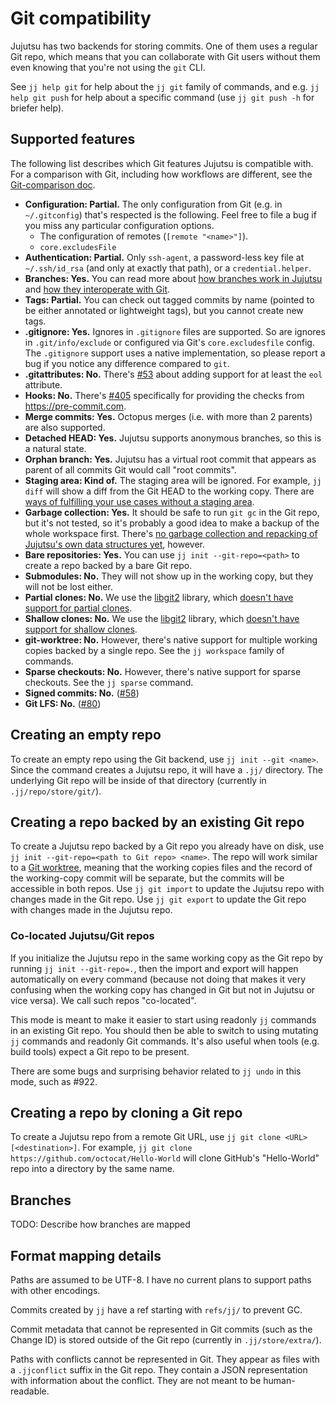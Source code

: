 # Git compatibility

Jujutsu has two backends for storing commits. One of them uses a regular Git
repo, which means that you can collaborate with Git users without them even
knowing that you're not using the `git` CLI.

See `jj help git` for help about the `jj git` family of commands, and e.g.
`jj help git push` for help about a specific command (use `jj git push -h` for
briefer help).

## Supported features

The following list describes which Git features Jujutsu is compatible with. For
a comparison with Git, including how workflows are different, see the
[Git-comparison doc](git-comparison.md).

- **Configuration: Partial.** The only configuration from Git (e.g. in
  `~/.gitconfig`) that's respected is the following. Feel free to file a bug if
  you miss any particular configuration options.
  - The configuration of remotes (`[remote "<name>"]`).
  - `core.excludesFile`
- **Authentication: Partial.** Only `ssh-agent`, a password-less key file at
  `~/.ssh/id_rsa` (and only at exactly that path), or a `credential.helper`.
- **Branches: Yes.** You can read more about
  [how branches work in Jujutsu](branches.md) and
  [how they interoperate with Git](#branches).
- **Tags: Partial.** You can check out tagged commits by name (pointed to be
  either annotated or lightweight tags), but you cannot create new tags.
- **.gitignore: Yes.** Ignores in `.gitignore` files are supported. So are
  ignores in `.git/info/exclude` or configured via Git's `core.excludesfile`
  config. The `.gitignore` support uses a native implementation, so please
  report a bug if you notice any difference compared to `git`.
- **.gitattributes: No.** There's
  [#53](https://github.com/martinvonz/jj/issues/53) about adding support for at
  least the `eol` attribute.
- **Hooks: No.** There's [#405](https://github.com/martinvonz/jj/issues/405)
  specifically for providing the checks from https://pre-commit.com.
- **Merge commits: Yes.** Octopus merges (i.e. with more than 2 parents) are
  also supported.
- **Detached HEAD: Yes.** Jujutsu supports anonymous branches, so this is a
  natural state.
- **Orphan branch: Yes.** Jujutsu has a virtual root commit that appears as
  parent of all commits Git would call "root commits".
- **Staging area: Kind of.** The staging area will be ignored. For example,
  `jj diff` will show a diff from the Git HEAD to the working copy. There are
  [ways of fulfilling your use cases without a staging area](https://github.com/martinvonz/jj/blob/main/docs/git-comparison.md#the-index).
- **Garbage collection: Yes.** It should be safe to run `git gc` in the Git
  repo, but it's not tested, so it's probably a good idea to make a backup of
  the whole workspace first. There's
  [no garbage collection and repacking of Jujutsu's own data structures yet](https://github.com/martinvonz/jj/issues/12),
  however.
- **Bare repositories: Yes.** You can use `jj init --git-repo=<path>` to create
  a repo backed by a bare Git repo.
- **Submodules: No.** They will not show up in the working copy, but they will
  not be lost either.
- **Partial clones: No.** We use the [libgit2](https://libgit2.org/) library,
  which
  [doesn't have support for partial clones](https://github.com/libgit2/libgit2/issues/5564).
- **Shallow clones: No.** We use the [libgit2](https://libgit2.org/) library,
  which
  [doesn't have support for shallow clones](https://github.com/libgit2/libgit2/issues/3058).
- **git-worktree: No.** However, there's native support for multiple working
  copies backed by a single repo. See the `jj workspace` family of commands.
- **Sparse checkouts: No.** However, there's native support for sparse
  checkouts. See the `jj sparse` command.
- **Signed commits: No.** ([#58](https://github.com/martinvonz/jj/issues/58))
- **Git LFS: No.** ([#80](https://github.com/martinvonz/jj/issues/80))

## Creating an empty repo

To create an empty repo using the Git backend, use `jj init --git <name>`. Since
the command creates a Jujutsu repo, it will have a `.jj/` directory. The
underlying Git repo will be inside of that directory (currently in
`.jj/repo/store/git/`).

## Creating a repo backed by an existing Git repo

To create a Jujutsu repo backed by a Git repo you already have on disk, use
`jj init --git-repo=<path to Git repo> <name>`. The repo will work similar to a
[Git worktree](https://git-scm.com/docs/git-worktree), meaning that the working
copies files and the record of the working-copy commit will be separate, but the
commits will be accessible in both repos. Use `jj git import` to update the
Jujutsu repo with changes made in the Git repo. Use `jj git export` to update
the Git repo with changes made in the Jujutsu repo.

### Co-located Jujutsu/Git repos

If you initialize the Jujutsu repo in the same working copy as the Git repo by
running `jj init --git-repo=.`, then the import and export will happen
automatically on every command (because not doing that makes it very confusing
when the working copy has changed in Git but not in Jujutsu or vice versa). We
call such repos "co-located".

This mode is meant to make it easier to start using readonly `jj` commands in an
existing Git repo. You should then be able to switch to using mutating `jj`
commands and readonly Git commands. It's also useful when tools (e.g. build
tools) expect a Git repo to be present.

There are some bugs and surprising behavior related to `jj undo` in this mode,
such as #922.

## Creating a repo by cloning a Git repo

To create a Jujutsu repo from a remote Git URL, use
`jj git clone <URL> [<destination>]`. For example,
`jj git clone https://github.com/octocat/Hello-World` will clone GitHub's
"Hello-World" repo into a directory by the same name.

## Branches

TODO: Describe how branches are mapped

## Format mapping details

Paths are assumed to be UTF-8. I have no current plans to support paths with
other encodings.

Commits created by `jj` have a ref starting with `refs/jj/` to prevent GC.

Commit metadata that cannot be represented in Git commits (such as the Change
ID) is stored outside of the Git repo (currently in `.jj/store/extra/`).

Paths with conflicts cannot be represented in Git. They appear as files with a
`.jjconflict` suffix in the Git repo. They contain a JSON representation with
information about the conflict. They are not meant to be human-readable.

